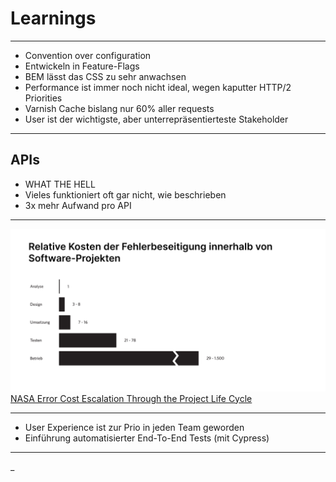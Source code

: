 # Learnings

---

* Convention over configuration<!-- .element: class="fragment" -->
* Entwickeln in Feature-Flags<!-- .element: class="fragment" -->
* BEM lässt das CSS zu sehr anwachsen<!-- .element: class="fragment" -->
* Performance ist immer noch nicht ideal, wegen kaputter HTTP/2 Priorities<!-- .element: class="fragment" -->
* Varnish Cache bislang nur 60% aller requests<!-- .element: class="fragment" -->
* User ist der wichtigste, aber unterrepräsentierteste Stakeholder<!-- .element: class="fragment" -->

---
 
## APIs

* WHAT THE HELL<!-- .element: class="fragment" -->
* Vieles funktioniert oft gar nicht, wie beschrieben<!-- .element: class="fragment" -->
* 3x mehr Aufwand pro API<!-- .element: class="fragment" -->

---

![UX](assets/ux.png)
[NASA Error Cost Escalation Through the Project Life Cycle ](https://ntrs.nasa.gov/archive/nasa/casi.ntrs.nasa.gov/20100036670.pdf)

---

* User Experience ist zur Prio in jeden Team geworden<!-- .element: class="fragment" -->
* Einführung automatisierter End-To-End Tests (mit Cypress)<!-- .element: class="fragment" -->

---

<blink>_</blink>